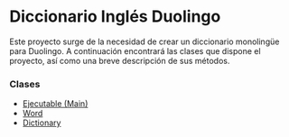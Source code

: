 # Diccionario Inglés Duolingo

Este proyecto surge de la necesidad de crear un diccionario monolingüe para Duolingo. A continuación encontrará las clases que dispone el proyecto, así como una breve descripción de sus métodos.

### Clases

* [Ejecutable (Main)](src/com/duolingo/docs/Main.md)
* [Word](src/com/duolingo/docs/Dictionary.md)
* [Dictionary](src/com/duolingo/docs/Dictionary.md)
